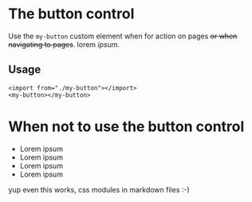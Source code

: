 # The button control
Use the ```my-button``` custom element when for action on pages ~~or when navigating to pages~~. lorem *ipsum*.

## Usage
```aurelia-story
<import from="./my-button"></import>
<my-button></my-button>
```

# When not to use the button control

- Lorem ipsum
- Lorem ipsum
- Lorem ipsum
- Lorem ipsum

<div class="whaa">yup even this works, css modules in markdown files :-)</div>
